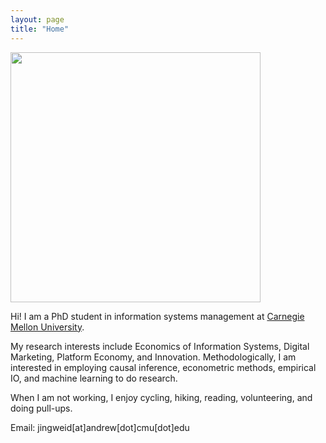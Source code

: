 ```yaml
---
layout: page
title: "Home"
---
```


<img src="/assets/JingweiDaiPhoto.jpg" width="400px" />

Hi! I am a PhD student in information systems management at [Carnegie Mellon University](https://www.cmu.edu/). 

My research interests include Economics of Information Systems, Digital Marketing, Platform Economy, and Innovation. Methodologically, I am interested in employing causal inference, econometric methods, empirical IO, and machine learning to do research.

When I am not working, I enjoy cycling, hiking, reading, volunteering, and doing pull-ups.

Email: jingweid[at]andrew[dot]cmu[dot]edu
